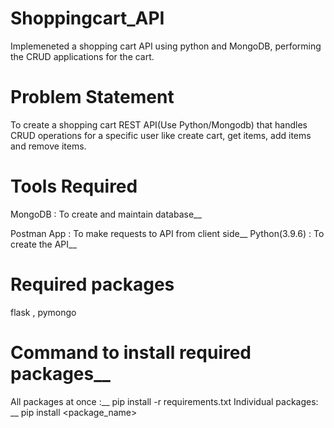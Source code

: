 # Shoppingcart_API
Implemeneted a shopping cart API using python and MongoDB, performing the CRUD applications for the cart.

# Problem Statement
To create a shopping cart REST API(Use Python/Mongodb) that handles CRUD operations for a specific user like create cart, get items, add items and remove items.

# Tools Required
MongoDB : To create and maintain database__

Postman App : To make requests to API from client side__
Python(3.9.6) : To create the API__

# Required packages
flask , pymongo 


# Command to install required packages__
All packages at once :__
pip install -r requirements.txt
Individual packages: __
 pip install <package_name>









